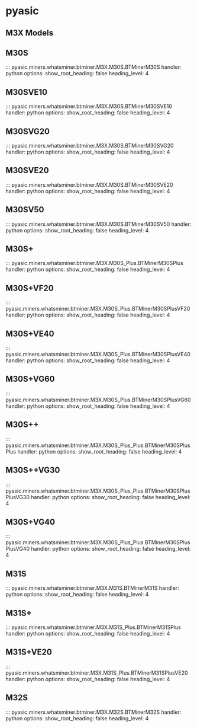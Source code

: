 # pyasic
## M3X Models

## M30S

::: pyasic.miners.whatsminer.btminer.M3X.M30S.BTMinerM30S
    handler: python
    options:
        show_root_heading: false
        heading_level: 4

## M30SVE10

::: pyasic.miners.whatsminer.btminer.M3X.M30S.BTMinerM30SVE10
    handler: python
    options:
        show_root_heading: false
        heading_level: 4

## M30SVG20

::: pyasic.miners.whatsminer.btminer.M3X.M30S.BTMinerM30SVG20
    handler: python
    options:
        show_root_heading: false
        heading_level: 4

## M30SVE20

::: pyasic.miners.whatsminer.btminer.M3X.M30S.BTMinerM30SVE20
    handler: python
    options:
        show_root_heading: false
        heading_level: 4

## M30SV50

::: pyasic.miners.whatsminer.btminer.M3X.M30S.BTMinerM30SV50
    handler: python
    options:
        show_root_heading: false
        heading_level: 4

## M30S+

::: pyasic.miners.whatsminer.btminer.M3X.M30S_Plus.BTMinerM30SPlus
    handler: python
    options:
        show_root_heading: false
        heading_level: 4

## M30S+VF20

::: pyasic.miners.whatsminer.btminer.M3X.M30S_Plus.BTMinerM30SPlusVF20
    handler: python
    options:
        show_root_heading: false
        heading_level: 4

## M30S+VE40

::: pyasic.miners.whatsminer.btminer.M3X.M30S_Plus.BTMinerM30SPlusVE40
    handler: python
    options:
        show_root_heading: false
        heading_level: 4

## M30S+VG60

::: pyasic.miners.whatsminer.btminer.M3X.M30S_Plus.BTMinerM30SPlusVG60
    handler: python
    options:
        show_root_heading: false
        heading_level: 4

## M30S++

::: pyasic.miners.whatsminer.btminer.M3X.M30S_Plus_Plus.BTMinerM30SPlusPlus
    handler: python
    options:
        show_root_heading: false
        heading_level: 4

## M30S++VG30

::: pyasic.miners.whatsminer.btminer.M3X.M30S_Plus_Plus.BTMinerM30SPlusPlusVG30
    handler: python
    options:
        show_root_heading: false
        heading_level: 4

## M30S+VG40

::: pyasic.miners.whatsminer.btminer.M3X.M30S_Plus_Plus.BTMinerM30SPlusPlusVG40
    handler: python
    options:
        show_root_heading: false
        heading_level: 4


## M31S

::: pyasic.miners.whatsminer.btminer.M3X.M31S.BTMinerM31S
    handler: python
    options:
        show_root_heading: false
        heading_level: 4

## M31S+

::: pyasic.miners.whatsminer.btminer.M3X.M31S_Plus.BTMinerM31SPlus
    handler: python
    options:
        show_root_heading: false
        heading_level: 4

## M31S+VE20

::: pyasic.miners.whatsminer.btminer.M3X.M31S_Plus.BTMinerM31SPlusVE20
    handler: python
    options:
        show_root_heading: false
        heading_level: 4

## M32S

::: pyasic.miners.whatsminer.btminer.M3X.M32S.BTMinerM32S
    handler: python
    options:
        show_root_heading: false
        heading_level: 4
